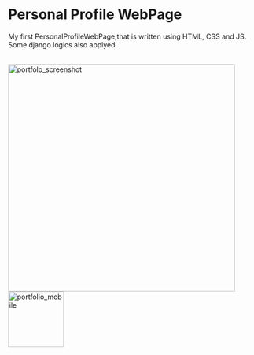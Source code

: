 # Personal Profile WebPage
 My first PersonalProfileWebPage,that is written using HTML, CSS and JS. Some django logics also applyed.


 <br>
<img width="461" alt="portfolo_screenshot" src="https://user-images.githubusercontent.com/57802043/187702648-178768db-b1ea-4cc8-8db1-0ff888cecc90.png">
<img width="113" alt="portfolio_mobile" src="https://user-images.githubusercontent.com/57802043/187703098-7a484a66-6925-4711-93b6-bcea282cfacf.png">
